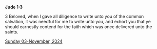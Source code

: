 **Jude 1:3**

3 Beloved, when I gave all diligence to write unto you of the common salvation, it was needful for me to write unto you, and exhort you that ye should earnestly contend for the faith which was once delivered unto the saints.

[Sunday 03-November, 2024](https://getbible.net/kjv/Jude/1/3)
